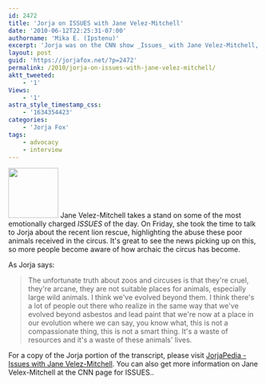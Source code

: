 ```yaml
---
id: 2472
title: 'Jorja on ISSUES with Jane Velez-Mitchell'
date: '2010-06-12T22:25:31-07:00'
authorname: 'Mika E. (Ipstenu)'
excerpt: 'Jorja was on the CNN show _Issues_ with Jane Velez-Mitchell, to talk about the recent lion rescue.'
layout: post
guid: 'https://jorjafox.net/?p=2472'
permalink: /2010/jorja-on-issues-with-jane-velez-mitchell/
aktt_tweeted:
    - '1'
Views:
    - '1'
astra_style_timestamp_css:
    - '1634354423'
categories:
    - 'Jorja Fox'
tags:
    - advocacy
    - interview
---
```


<img src="//static.jorjafox.net/wordpress/2010/06/janevaldez-100x100.jpg" alt="" title="janevaldez" width="100" height="100" class="alignleft size-thumbnail wp-image-2473" />  Jane Velez-Mitchell takes a stand on some of the most emotionally charged _ISSUES_ of the day. On Friday, she took the time to talk to Jorja about the recent lion rescue, highlighting the abuse these poor animals received in the circus. It's great to see the news picking up on this, so more people become aware of how archaic the circus has become.

As Jorja says:
<blockquote>The unfortunate truth about zoos and circuses is that they're cruel, they're arcane, they are not suitable places for animals, especially large wild animals. I think we've evolved beyond them. I think there's a lot of people out there who realize in the same way that we've evolved beyond asbestos and lead paint that we're now at a place in our evolution where we can say, you know what, this is not a compassionate thing, this is not a smart thing. It's a waste of resources and it's a waste of these animals' lives.</blockquote>

For a copy of the Jorja portion of the transcript, please visit <a href="https://jorjafox.net/wiki/Issues_with_Jane_Velez-Mitchell_(11_June_2010)">JorjaPedia - Issues with Jane Velez-Mitchell</a>.  You can also get more information on Jane Velex-Mitchell at the CNN page for ISSUES..
